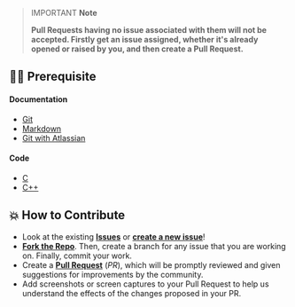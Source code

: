 > IMPORTANT **Note**
>
> **Pull Requests having no issue associated with them will not be accepted. Firstly get an issue assigned, whether it's already opened or raised by you, and then create a Pull Request.**

## 👨‍💻 Prerequisite

#### Documentation 

- [Git](https://git-scm.com/) 
- [Markdown](https://www.markdownguide.org/basic-syntax/)
- [Git with Atlassian](https://www.atlassian.com/git/tutorials/learn-git-with-bitbucket-cloud)

#### Code

- [C](https://www.w3schools.com/c/)
- [C++](https://www.w3schools.com/cpp/)

## 💥 How to Contribute

- Look at the existing [**Issues**](https://github.com/prnvtripathi/c--/issues) or [**create a new issue**](https://github.com/prnvtripathi/c--/issues/new)!
- [**Fork the Repo**](https://github.com/prnvtripathi/c--/fork). Then, create a branch for any issue that you are working on. Finally, commit your work.
- Create a **[Pull Request](https://github.com/prnvtripathi/c--/compare)** (_PR_), which will be promptly reviewed and given suggestions for improvements by the community.
- Add screenshots or screen captures to your Pull Request to help us understand the effects of the changes proposed in your PR.